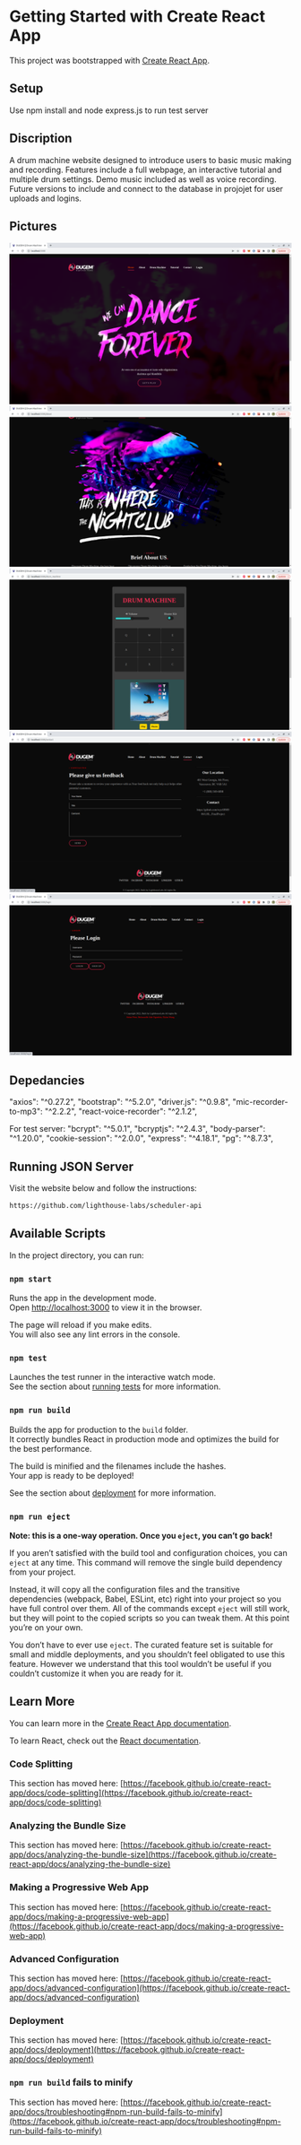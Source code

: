 # Getting Started with Create React App

This project was bootstrapped with [Create React App](https://github.com/facebook/create-react-app).

## Setup
Use npm install and node express.js to run test server

## Discription 
A drum machine website designed to introduce users to basic music making and recording. Features include a full webpage, an interactive tutorial and multiple drum settings. Demo music included as well as voice recording. Future versions to include and connect to the database in projojet for user uploads and logins. 

## Pictures 
![Homepage](https://github.com/wyc6990906/LHL_FinalProject/blob/master/Docs/Hompage.png)
![About](https://github.com/wyc6990906/LHL_FinalProject/blob/master/Docs/About.png)
![Drum](https://github.com/wyc6990906/LHL_FinalProject/blob/master/Docs/Drum.png)
![Contact](https://github.com/wyc6990906/LHL_FinalProject/blob/master/Docs/Contact.png)
![Login](https://github.com/wyc6990906/LHL_FinalProject/blob/master/Docs/Login.png)

## Depedancies
"axios": "^0.27.2",
"bootstrap": "^5.2.0",
"driver.js": "^0.9.8",
"mic-recorder-to-mp3": "^2.2.2",
"react-voice-recorder": "^2.1.2",

For test server:
"bcrypt": "^5.0.1",
"bcryptjs": "^2.4.3",
"body-parser": "^1.20.0",
"cookie-session": "^2.0.0",
"express": "^4.18.1",
"pg": "^8.7.3",

## Running JSON Server
Visit the website below and follow the instructions:
```sh
https://github.com/lighthouse-labs/scheduler-api
```

## Available Scripts

In the project directory, you can run:

### `npm start`

Runs the app in the development mode.\
Open [http://localhost:3000](http://localhost:3000) to view it in the browser.

The page will reload if you make edits.\
You will also see any lint errors in the console.

### `npm test`

Launches the test runner in the interactive watch mode.\
See the section about [running tests](https://facebook.github.io/create-react-app/docs/running-tests) for more information.

### `npm run build`

Builds the app for production to the `build` folder.\
It correctly bundles React in production mode and optimizes the build for the best performance.

The build is minified and the filenames include the hashes.\
Your app is ready to be deployed!

See the section about [deployment](https://facebook.github.io/create-react-app/docs/deployment) for more information.

### `npm run eject`

**Note: this is a one-way operation. Once you `eject`, you can’t go back!**

If you aren’t satisfied with the build tool and configuration choices, you can `eject` at any time. This command will remove the single build dependency from your project.

Instead, it will copy all the configuration files and the transitive dependencies (webpack, Babel, ESLint, etc) right into your project so you have full control over them. All of the commands except `eject` will still work, but they will point to the copied scripts so you can tweak them. At this point you’re on your own.

You don’t have to ever use `eject`. The curated feature set is suitable for small and middle deployments, and you shouldn’t feel obligated to use this feature. However we understand that this tool wouldn’t be useful if you couldn’t customize it when you are ready for it.

## Learn More

You can learn more in the [Create React App documentation](https://facebook.github.io/create-react-app/docs/getting-started).

To learn React, check out the [React documentation](https://reactjs.org/).

### Code Splitting

This section has moved here: [https://facebook.github.io/create-react-app/docs/code-splitting](https://facebook.github.io/create-react-app/docs/code-splitting)

### Analyzing the Bundle Size

This section has moved here: [https://facebook.github.io/create-react-app/docs/analyzing-the-bundle-size](https://facebook.github.io/create-react-app/docs/analyzing-the-bundle-size)

### Making a Progressive Web App

This section has moved here: [https://facebook.github.io/create-react-app/docs/making-a-progressive-web-app](https://facebook.github.io/create-react-app/docs/making-a-progressive-web-app)

### Advanced Configuration

This section has moved here: [https://facebook.github.io/create-react-app/docs/advanced-configuration](https://facebook.github.io/create-react-app/docs/advanced-configuration)

### Deployment

This section has moved here: [https://facebook.github.io/create-react-app/docs/deployment](https://facebook.github.io/create-react-app/docs/deployment)

### `npm run build` fails to minify

This section has moved here: [https://facebook.github.io/create-react-app/docs/troubleshooting#npm-run-build-fails-to-minify](https://facebook.github.io/create-react-app/docs/troubleshooting#npm-run-build-fails-to-minify)
